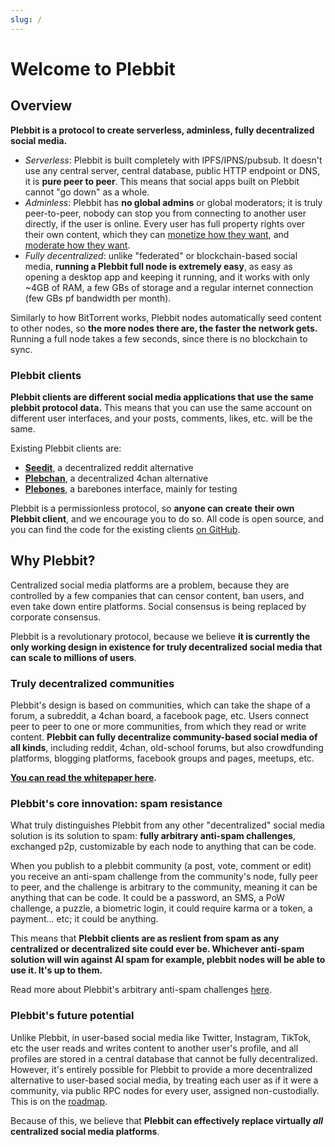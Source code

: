 ```yaml
---
slug: /
---
```


# Welcome to Plebbit

## Overview

**Plebbit is a protocol to create serverless, adminless, fully decentralized social media.**

- *Serverless*: Plebbit is built completely with IPFS/IPNS/pubsub. It doesn't use any central server, central database, public HTTP endpoint or DNS, it is **pure peer to peer**. This means that social apps built on Plebbit cannot "go down" as a whole.
- *Adminless*: Plebbit has **no global admins** or global moderators; it is truly peer-to-peer, nobody can stop you from connecting to another user directly, if the user is online. Every user has full property rights over their own content, which they can [monetize how they want](./local-node/monetizing-your-sub.md), and [moderate how they want](./local-node/challenges.md).
- *Fully decentralized*: unlike "federated" or blockchain-based social media, **running a Plebbit full node is extremely easy**, as easy as opening a desktop app and keeping it running, and it works with only ~4GB of RAM, a few GBs of storage and a regular internet connection (few GBs pf bandwidth per month). 

Similarly to how BitTorrent works, Plebbit nodes automatically seed content to other nodes, so **the more nodes there are, the faster the network gets.** Running a full node takes a few seconds, since there is no blockchain to sync. 

### Plebbit clients

**Plebbit clients are different social media applications that use the same plebbit protocol data.** This means that you can use the same account on different user interfaces, and your posts, comments, likes, etc. will be the same.

Existing Plebbit clients are:
- **[Seedit](./frontends/seedit.md)**, a decentralized reddit alternative
- **[Plebchan](./frontends/plebchan.md)**, a decentralized 4chan alternative
- **[Plebones](./frontends/plebones.md)**, a barebones interface, mainly for testing

Plebbit is a permissionless protocol, so **anyone can create their own Plebbit client**, and we encourage you to do so. All code is open source, and you can find the code for the existing clients [on GitHub](https://github.com/plebbit/).

## Why Plebbit?

Centralized social media platforms are a problem, because they are controlled by a few companies that can censor content, ban users, and even take down entire platforms. Social consensus is being replaced by corporate consensus.

Plebbit is a revolutionary protocol, because we believe **it is currently the only working design in existence for truly decentralized social media that can scale to millions of users**.

### Truly decentralized communities

Plebbit's design is based on communities, which can take the shape of a forum, a subreddit, a 4chan board, a facebook page, etc. Users connect peer to peer to one or more communities, from which they read or write content. **Plebbit can fully decentralize community-based social media of all kinds**, including reddit, 4chan, old-school forums, but also crowdfunding platforms, blogging platforms, facebook groups and pages, meetups, etc.

**[You can read the whitepaper here](https://github.com/plebbit/whitepaper/discussions/2).**

### Plebbit's core innovation: spam resistance

What truly distinguishes Plebbit from any other "decentralized" social media solution is its solution to spam: **fully arbitrary anti-spam challenges**, exchanged p2p, customizable by each node to anything that can be code.

When you publish to a plebbit community (a post, vote, comment or edit) you receive an anti-spam challenge from the community's node, fully peer to peer, and the challenge is arbitrary to the community, meaning it can be anything that can be code. It could be a password, an SMS, a PoW challenge, a puzzle, a biometric login, it could require karma or a token, a payment... etc; it could be anything. 

This means that **Plebbit clients are as reslient from spam as any centralized or decentralized site could ever be. Whichever anti-spam solution will win against AI spam for example, plebbit nodes will be able to use it. It's up to them.**

Read more about Plebbit's arbitrary anti-spam challenges [here](./local-node/challenges.md).

### Plebbit's future potential

Unlike Plebbit, in user-based social media like Twitter, Instagram, TikTok, etc the user reads and writes content to another user's profile, and all profiles are stored in a central database that cannot be fully decentralized. However, it's entirely possible for Plebbit to provide a more decentralized alternative to user-based social media, by treating each user as if it were a community, via public RPC nodes for every user, assigned non-custodially. This is on the [roadmap](./roadmap.md).

Because of this, we believe that **Plebbit can effectively replace virtually *all* centralized social media platforms**.